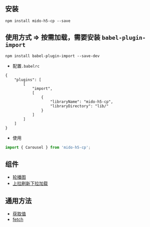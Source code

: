 ## 安装

```vim
npm install mido-h5-cp --save
```

## 使用方式 => 按需加载，需要安装 `babel-plugin-import`
```vim
npm install babel-plugin-import --save-dev
```
- 配置`.babelrc`
```vim
{
	"plugins": [
		[
			"import",
			[
				{
					"libraryName": "mido-h5-cp",
					"libraryDirectory": "lib/"
				}
			]
		]
	]
}
```
- 使用
```js
import { Carousel } from 'mido-h5-cp';
```
## 组件
- [轮播图](https://github.com/zyxpz/mido-h5-cp/tree/master/src/web/carousel)
- [上拉刷新下拉加载](https://github.com/zyxpz/mido-h5-cp/tree/master/src/web/pullDown)

## 通用方法
- [获取值](https://github.com/zyxpz/mido-h5-cp/tree/master/src/web/findData)
- [fetch](https://github.com/zyxpz/mido-h5-cp/tree/master/src/web/fetch)